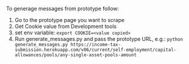 To generage messages from prototype follow:

1. Go to the prototype page you want to scrape
2. Get Cookie value from Development tools
3. set env variable: `export COOKIE=<value copied>`
4. Run generate_messages.py and pass the prototype URL, e.g.: `python generate_messages.py https://income-tax-submission.herokuapp.com/v06/current/self-employment/capital-allowances/pools/any-single-asset-pools-amount`

